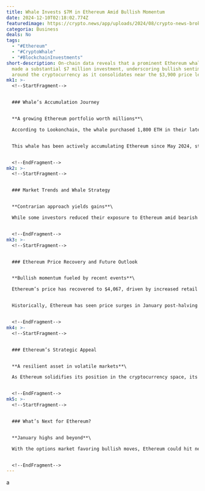 ```yaml
---
title: Whale Invests $7M in Ethereum Amid Bullish Momentum
date: 2024-12-10T02:18:02.774Z
featuredimage: https://crypto.news/app/uploads/2024/08/crypto-news-broken-Ethereum-trading-chart-option01-1380x820.webp
categoria: Business
deals: No
tags:
  - "#Ethereum"
  - "#CryptoWhale"
  - "#BlockchainInvestments"
short-description: On-chain data reveals that a prominent Ethereum whale has
  made a substantial $7 million investment, underscoring bullish sentiment
  around the cryptocurrency as it consolidates near the $3,900 price level.
mk1: >-
  <!--StartFragment-->


  ### Whale’s Accumulation Journey


  **A growing Ethereum portfolio worth millions**\

  According to Lookonchain, the whale purchased 1,800 ETH in their latest transaction, bringing their total Ethereum holdings to 39,600 ETH. With an average purchase price of $2,487 per coin, their portfolio now holds an unrealized profit of $54 million, demonstrating the long-term confidence of large investors in Ethereum’s potential.


  This whale has been actively accumulating Ethereum since May 2024, strategically adding to their holdings during market dips, such as when Ether dropped to $2,200 in September.


  <!--EndFragment-->
mk2: >-
  <!--StartFragment-->


  ### Market Trends and Whale Strategy


  **Contrarian approach yields gains**\

  While some investors reduced their exposure to Ethereum amid bearish trends, this whale chose to hold and accumulate further. During a period of high net outflows in September, where over $493 million worth of ETH was sold by other whales, this investor remained steadfast, taking advantage of lower prices to expand their position.


  <!--EndFragment-->
mk3: >-
  <!--StartFragment-->


  ### Ethereum Price Recovery and Future Outlook


  **Bullish momentum fueled by recent events**\

  Ethereum’s price has recovered to $4,067, driven by increased retail and institutional interest following Donald Trump’s election victory. Analysts at QCP Capital note that both Bitcoin and Ethereum are approaching critical levels. Options data for ETH suggest strong open interest around year-end, aligning with expectations of further upward movement.


  Historically, Ethereum has seen price surges in January post-halving events. QCP analysts predict that the options market is signaling higher prices, with risk reversals favoring calls starting in the new year.


  <!--EndFragment-->
mk4: >-
  <!--StartFragment-->


  ### Ethereum’s Strategic Appeal


  **A resilient asset in volatile markets**\

  As Ethereum solidifies its position in the cryptocurrency space, its strong recovery and whale interest highlight its potential for sustained growth. The whale’s accumulation strategy, combined with positive market sentiment and favorable technical indicators, suggests Ethereum is poised for further gains.


  <!--EndFragment-->
mk5: >-
  <!--StartFragment-->


  ### What’s Next for Ethereum?


  **January highs and beyond**\

  With the options market favoring bullish moves, Ethereum could hit new highs in early 2025. For long-term investors and whales alike, the current market conditions provide a compelling case for continued investment in the world’s second-largest cryptocurrency by market capitalization.


  <!--EndFragment-->
---
```

a